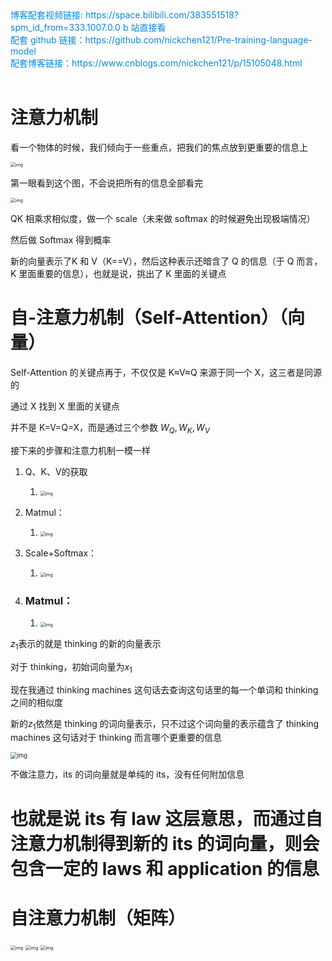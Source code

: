 <div><a href="https://space.bilibili.com/383551518?spm_id_from=333.1007.0.0" style="text-decoration: none; color: rgba(7, 137, 224, 1)" target="_blank">博客配套视频链接: https://space.bilibili.com/383551518?spm_id_from=333.1007.0.0  b 站直接看</a></div>

<div><a href="https://github.com/nickchen121/Pre-training-language-model" style="text-decoration: none; color: rgba(7, 137, 224, 1)" target="_blank">配套 github 链接：https://github.com/nickchen121/Pre-training-language-model</a></div>

<div><a href="https://www.cnblogs.com/nickchen121/p/16470443.html" style="text-decoration: none; color: rgba(7, 137, 224, 1)" target="_blank">配套博客链接：https://www.cnblogs.com/nickchen121/p/15105048.html</a></div><br>

# 注意力机制

看一个物体的时候，我们倾向于一些重点，把我们的焦点放到更重要的信息上

<img src="https://imgmd.oss-cn-shanghai.aliyuncs.com/BERT_IMG/%E4%BA%BA%E7%B1%BB%E7%9A%84%E8%A7%86%E8%A7%89%E6%B3%A8%E6%84%8F%E5%8A%9B.jpg" alt="img" style="zoom:50%;" />

第一眼看到这个图，不会说把所有的信息全部看完

<img src="https://imgmd.oss-cn-shanghai.aliyuncs.com/BERT_IMG/self-attention.jpg" alt="img" style="zoom:50%;" />

QK 相乘求相似度，做一个 scale（未来做 softmax 的时候避免出现极端情况）

然后做 Softmax 得到概率

新的向量表示了K 和 V（K==V），然后这种表示还暗含了 Q 的信息（于 Q 而言，K 里面重要的信息），也就是说，挑出了 K 里面的关键点

# 自-注意力机制（Self-Attention）（向量）

Self-Attention 的关键点再于，不仅仅是 K$\approx$V$\approx$Q 来源于同一个 X，这三者是同源的

通过 X 找到 X 里面的关键点

并不是 K=V=Q=X，而是通过三个参数 $W_Q,W_K,W_V$

接下来的步骤和注意力机制一模一样

1. Q、K、V的获取
   1. <img src="https://imgmd.oss-cn-shanghai.aliyuncs.com/BERT_IMG/qkv.jpg" alt="img" style="zoom:50%;" />
2. Matmul：
   1. <img src="https://imgmd.oss-cn-shanghai.aliyuncs.com/BERT_IMG/Q-K%E4%B9%98%E7%A7%AF.jpg" alt="img" style="zoom:50%;" />

3. Scale+Softmax：
   1. <img src="https://imgmd.oss-cn-shanghai.aliyuncs.com/BERT_IMG/qk-scale.jpg" alt="img" style="zoom:50%;" />

4. ### Matmul：

   1. <img src="https://imgmd.oss-cn-shanghai.aliyuncs.com/BERT_IMG/qk-softmax.jpg" alt="img" style="zoom:50%;" />

$z_1$表示的就是 thinking 的新的向量表示

对于 thinking，初始词向量为$x_1$

现在我通过 thinking  machines 这句话去查询这句话里的每一个单词和 thinking 之间的相似度

新的$z_1$依然是 thinking 的词向量表示，只不过这个词向量的表示蕴含了 thinking machines 这句话对于 thinking 而言哪个更重要的信息

<img src="https://imgmd.oss-cn-shanghai.aliyuncs.com/BERT_IMG/self-attention-%E5%A5%BD%E5%A4%842.jpg" alt="img" style="zoom:67%;" />

不做注意力，its 的词向量就是单纯的 its，没有任何附加信息

# 也就是说 its 有 law 这层意思，而通过自注意力机制得到新的 its 的词向量，则会包含一定的 laws 和 application 的信息

# 自注意力机制（矩阵）

<img src="https://imgmd.oss-cn-shanghai.aliyuncs.com/BERT_IMG/QKV-%E7%9F%A9%E9%98%B5%E8%A1%A8%E7%A4%BA.jpg" alt="img" style="zoom:50%;" />

<img src="https://imgmd.oss-cn-shanghai.aliyuncs.com/BERT_IMG/QKVZ-%E7%BB%93%E6%9E%9C.jpg" alt="img" style="zoom:50%;" />

<img src="https://imgmd.oss-cn-shanghai.aliyuncs.com/BERT_IMG/%E6%B3%A8%E6%84%8F%E5%8A%9B%E6%9C%BA%E5%88%B6%E7%9F%A9%E9%98%B5%E5%9B%BE.jpg" alt="img" style="zoom:50%;" />